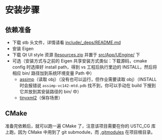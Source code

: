 # 安装步骤

## 依赖准备

- 下载 stb 头文件，详情请看 [include/_deps/README.md](include/_deps/README.md) 
- 安装 Eigen
- 下载 Qt UI style 资源 [Resources.zip](https://cdn.jsdelivr.net/gh/Ubpa/USTC_CG_Data@master/Homeworks/04_MinSurfMeshPara/Resources.zip) 并置于 [src/App/UEngine/](src/App/UEngine/) 下
- 可选（安装方式与之前的 Eigen 共享安装方式类似：下载源码，cmake config 时选择好 install path，得到 vs 工程后执行里边的 INSTALL，然后将相应 bin/ 路径加到系统环境变量 Path 中）
  - [assimp](https://github.com/assimp/assimp)（读取 obj）（没有也可以运行，但作业需要读取 obj）（INSTALL 时会报错说 `assimp-vc142-mtd.pdb` 找不到，你可以手动在 build 下搜到它并放到其安装路径的 bin/ 中）
  - [tinyxml2](https://github.com/leethomason/tinyxml2)（保存场景）

## CMake

准备完依赖后，就可以跑一遍 CMake 了，注意该项目需要在你的 USTC_CG 库上跑，因为 CMake 中用到了 git submodule，而 [.gitmodules](../../../.gitmodules) 在项目根目录。

